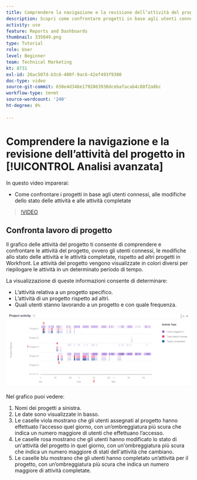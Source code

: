 ```yaml
---
title: Comprendere la navigazione e la revisione dell’attività del progetto in [!UICONTROL Analisi avanzata]
description: Scopri come confrontare progetti in base agli utenti connessi, modifiche dello stato delle attività e attività completate in Workfront.
activity: use
feature: Reports and Dashboards
thumbnail: 335049.png
type: Tutorial
role: User
level: Beginner
team: Technical Marketing
kt: 8731
exl-id: 26ac507d-b3c6-400f-9ac6-42ef493f9380
doc-type: video
source-git-commit: 650e4d346e1792863930dcebafacab4c88f2a8bc
workflow-type: tm+mt
source-wordcount: '240'
ht-degree: 0%

---
```


# Comprendere la navigazione e la revisione dell’attività del progetto in [!UICONTROL Analisi avanzata]

In questo video imparerai:

* Come confrontare i progetti in base agli utenti connessi, alle modifiche dello stato delle attività e alle attività completate

>[!VIDEO](https://video.tv.adobe.com/v/335049/?quality=12&learn=on)

## Confronta lavoro di progetto

Il grafico delle attività del progetto ti consente di comprendere e confrontare le attività del progetto, ovvero gli utenti connessi, le modifiche allo stato delle attività e le attività completate, rispetto ad altri progetti in Workfront. Le attività del progetto vengono visualizzate in colori diversi per riepilogare le attività in un determinato periodo di tempo.

La visualizzazione di queste informazioni consente di determinare:

* L’attività relativa a un progetto specifico.
* L’attività di un progetto rispetto ad altri.
* Quali utenti stanno lavorando a un progetto e con quale frequenza.

![Un’immagine che mostra l’attività del progetto con i numeri nelle aree descritte nei punti elenco seguenti](assets/section-2-5.png)

Nel grafico puoi vedere:

1. Nomi dei progetti a sinistra.
1. Le date sono visualizzate in basso.
1. Le caselle viola mostrano che gli utenti assegnati al progetto hanno effettuato l’accesso quel giorno, con un’ombreggiatura più scura che indica un numero maggiore di utenti che effettuano l’accesso.
1. Le caselle rosa mostrano che gli utenti hanno modificato lo stato di un&#39;attività del progetto in quel giorno, con un&#39;ombreggiatura più scura che indica un numero maggiore di stati dell&#39;attività che cambiano.
1. Le caselle blu mostrano che gli utenti hanno completato un’attività per il progetto, con un’ombreggiatura più scura che indica un numero maggiore di attività completate.
